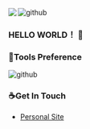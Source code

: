 <img align="left" src="https://github-readme-stats.vercel.app/api?username=solen0&show_icons=true&hide_border=true&icon_color=586069&title_color=a0a9af">![github](https://cdn.jsdelivr.net/gh/solen0/imgurl/icon/github.gif)

### HELLO WORLD！ 👋

### 🔨Tools Preference

![github](https://cdn.jsdelivr.net/gh/solen0/imgurl/icon/github.svg)

### ☕Get In Touch

- [Personal Site](https://solen0.github.io/)

